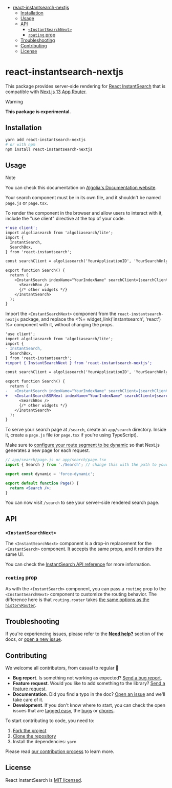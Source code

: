 <!-- START doctoc generated TOC please keep comment here to allow auto update -->
<!-- DON'T EDIT THIS SECTION, INSTEAD RE-RUN doctoc TO UPDATE -->


- [react-instantsearch-nextjs](#react-instantsearch-nextjs)
  - [Installation](#installation)
  - [Usage](#usage)
  - [API](#api)
    - [`<InstantSearchNext>`](#instantsearchnext)
    - [`routing` prop](#routing-prop)
  - [Troubleshooting](#troubleshooting)
  - [Contributing](#contributing)
  - [License](#license)

<!-- END doctoc generated TOC please keep comment here to allow auto update -->

# react-instantsearch-nextjs

This package provides server-side rendering for [React InstantSearch](https://www.algolia.com/doc/guides/building-search-ui/what-is-instantsearch/react/) that is compatible with [Next.js 13 App Router](https://nextjs.org/docs/app).

> [!WARNING]
> **This package is experimental.**

## Installation

```sh
yarn add react-instantsearch-nextjs
# or with npm
npm install react-instantsearch-nextjs
```

## Usage

> [!NOTE]
> You can check this documentation on [Algolia's Documentation website](https://www.algolia.com/doc/guides/building-search-ui/going-further/server-side-rendering/react/#app-router-experimental).

Your search component must be in its own file, and it shouldn't be named `page.js` or `page.tsx`.

To render the component in the browser and allow users to interact with it, include the "use client" directive at the top of your code.

```diff
+'use client';
import algoliasearch from 'algoliasearch/lite';
import {
  InstantSearch,
  SearchBox,
} from 'react-instantsearch';

const searchClient = algoliasearch('YourApplicationID', 'YourSearchOnlyAPIKey');

export function Search() {
  return (
    <InstantSearch indexName="YourIndexName" searchClient={searchClient}>
      <SearchBox />
      {/* other widgets */}
    </InstantSearch>
  );
}
```

Import the `<InstantSearchNext>` component from the `react-instantsearch-nextjs` package, and replace the <%= widget_link('instantsearch', 'react') %> component with it, without changing the props.


```diff
'use client';
import algoliasearch from 'algoliasearch/lite';
import {
- InstantSearch,
  SearchBox,
} from 'react-instantsearch';
+import { InstantSearchNext } from 'react-instantsearch-nextjs';

const searchClient = algoliasearch('YourApplicationID', 'YourSearchOnlyAPIKey');

export function Search() {
  return (
-   <InstantSearch indexName="YourIndexName" searchClient={searchClient}>
+   <InstantSearchSSRNext indexName="YourIndexName" searchClient={searchClient}>
      <SearchBox />
      {/* other widgets */}
    </InstantSearch>
  );
}
```

To serve your search page at `/search`, create an `app/search` directory. Inside it, create a `page.js` file (or `page.tsx` if you're using TypeScript).

Make sure to [configure your route segment to be dynamic](https://nextjs.org/docs/app/api-reference/file-conventions/route-segment-config#dynamic) so that Next.js generates a new page for each request.

```jsx
// app/search/page.js or app/search/page.tsx
import { Search } from './Search'; // change this with the path to your <Search> component

export const dynamic = 'force-dynamic';

export default function Page() {
  return <Search />;
}
```

You can now visit `/search` to see your server-side rendered search page.

## API

### `<InstantSearchNext>`

The `<InstantSearchNext>` component is a drop-in replacement for the `<InstantSearch>` component. It accepts the same props, and it renders the same UI.

You can check the [InstantSearch API reference](https://www.algolia.com/doc/api-reference/widgets/instantsearch/react/) for more information.

### `routing` prop

As with the `<InstantSearch>` component, you can pass a `routing` prop to the `<InstantSearchNext>` component to customize the routing behavior. The difference here is that `routing.router` takes [the same options as the `historyRouter`](https://www.algolia.com/doc/api-reference/widgets/history-router/react/).

## Troubleshooting

If you're experiencing issues, please refer to the [**Need help?**](https://algolia.com/doc/guides/building-search-ui/what-is-instantsearch/react/#need-help) section of the docs, or [open a new issue](https://github.com/algolia/instantsearch.js/issues/new?assignees=&labels=triage&template=BUG_REPORT.yml).

## Contributing

We welcome all contributors, from casual to regular 💙

- **Bug report**. Is something not working as expected? [Send a bug report][contributing-bugreport].
- **Feature request**. Would you like to add something to the library? [Send a feature request][contributing-featurerequest].
- **Documentation**. Did you find a typo in the doc? [Open an issue][contributing-newissue] and we'll take care of it.
- **Development**. If you don't know where to start, you can check the open issues that are [tagged easy][contributing-label-easy], the [bugs][contributing-label-bug] or [chores][contributing-label-chore].

To start contributing to code, you need to:

1.  [Fork the project](https://help.github.com/articles/fork-a-repo/)
1.  [Clone the repository](https://help.github.com/articles/cloning-a-repository/)
1.  Install the dependencies: `yarn`

Please read [our contribution process](https://github.com/algolia/instantsearch/blob/master/CONTRIBUTING.md) to learn more.

## License

React InstantSearch is [MIT licensed](../../LICENSE).

<!-- Links -->

[contributing-bugreport]: https://github.com/algolia/instantsearch/issues/new?template=BUG_REPORT.yml&labels=triage,Library%3A%20React+InstantSearch
[contributing-featurerequest]: https://github.com/algolia/instantsearch/discussions/new?category=ideas&labels=triage,Library%3A%20React+InstantSearch&title=Feature%20request%3A%20
[contributing-newissue]: https://github.com/algolia/instantsearch/issues/new?labels=triage,Library%3A%20React+InstantSearch
[contributing-label-easy]: https://github.com/algolia/instantsearch/issues?q=is%3Aopen+is%3Aissue+label%3A%22Difficulty%3A+Easy%22+label%3A%22Library%3A%20React+InstantSearch%22
[contributing-label-bug]: https://github.com/algolia/instantsearch/issues?q=is%3Aissue+is%3Aopen+label%3A%22Type%3A+Bug%22+label%3A%22Library%3A%20React+InstantSearch%22
[contributing-label-chore]: https://github.com/algolia/instantsearch/issues?q=is%3Aissue+is%3Aopen+label%3A%22Type%3A+Chore%22+label%3A%22Library%3A%20React+InstantSearch%22

